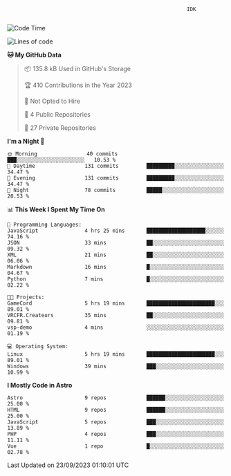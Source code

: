 ```text
                                                          IDK
                                       
```

<!--START_SECTION:waka-->
![Code Time](http://img.shields.io/badge/Code%20Time-45%20hrs%2049%20mins-blue)

![Lines of code](https://img.shields.io/badge/From%20Hello%20World%20I%27ve%20Written-115.7%20thousand%20lines%20of%20code-blue)

**🐱 My GitHub Data** 

> 📦 135.8 kB Used in GitHub's Storage 
 > 
> 🏆 410 Contributions in the Year 2023
 > 
> 🚫 Not Opted to Hire
 > 
> 📜 4 Public Repositories 
 > 
> 🔑 27 Private Repositories 
 > 
**I'm a Night 🦉** 

```text
🌞 Morning                40 commits          ███░░░░░░░░░░░░░░░░░░░░░░   10.53 % 
🌆 Daytime                131 commits         █████████░░░░░░░░░░░░░░░░   34.47 % 
🌃 Evening                131 commits         █████████░░░░░░░░░░░░░░░░   34.47 % 
🌙 Night                  78 commits          █████░░░░░░░░░░░░░░░░░░░░   20.53 % 
```


📊 **This Week I Spent My Time On** 

```text
💬 Programming Languages: 
JavaScript               4 hrs 25 mins       ███████████████████░░░░░░   74.16 % 
JSON                     33 mins             ██░░░░░░░░░░░░░░░░░░░░░░░   09.32 % 
XML                      21 mins             ██░░░░░░░░░░░░░░░░░░░░░░░   06.06 % 
Markdown                 16 mins             █░░░░░░░░░░░░░░░░░░░░░░░░   04.67 % 
Python                   7 mins              █░░░░░░░░░░░░░░░░░░░░░░░░   02.22 % 

🐱‍💻 Projects: 
GameCord                 5 hrs 19 mins       ██████████████████████░░░   89.01 % 
VRCFR.Createurs          35 mins             ██░░░░░░░░░░░░░░░░░░░░░░░   09.81 % 
vsp-demo                 4 mins              ░░░░░░░░░░░░░░░░░░░░░░░░░   01.19 % 

💻 Operating System: 
Linux                    5 hrs 19 mins       ██████████████████████░░░   89.01 % 
Windows                  39 mins             ███░░░░░░░░░░░░░░░░░░░░░░   10.99 % 
```

**I Mostly Code in Astro** 

```text
Astro                    9 repos             ██████░░░░░░░░░░░░░░░░░░░   25.00 % 
HTML                     9 repos             ██████░░░░░░░░░░░░░░░░░░░   25.00 % 
JavaScript               5 repos             ███░░░░░░░░░░░░░░░░░░░░░░   13.89 % 
PHP                      4 repos             ███░░░░░░░░░░░░░░░░░░░░░░   11.11 % 
Vue                      1 repo              █░░░░░░░░░░░░░░░░░░░░░░░░   02.78 % 
```




 Last Updated on 23/09/2023 01:10:01 UTC
<!--END_SECTION:waka-->
